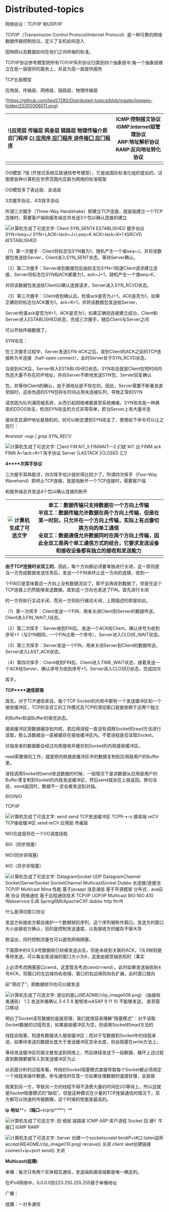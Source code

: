 # Distributed-topics
网络协议：TCP/IP 和UDP/IP

 

 

TCP/IP（Transmission Control Protocol/Internet Protocol）是一种可靠的网络数据传输控制协议。定义了主机如何连入

因特网以及数据如何在他们之间传输的标准。

 

TCP/IP协议参考模型把所有TCP/IP系列协议归类到四个抽象层中;每一个抽象层建立在低一层提供的服务上，并且为高一层提供服务 

 

TCP五层模型

 

应用层、传输层、网络层、链路层、物理传输层

 

![https://github.com/lwx57280/Distributed-topics/blob/master/images-folder/20200306011.png)

 

 

| ![应用层 传输层 网身层 链路层 物理传输介质 应冂程序 [CI 应用序 应冂程序 讲件接囗 应冂程序](https://github.com/lwx57280/Distributed-topics/blob/master/images-folder/20200306012.png) | ICMP:控制报文协议</br>  IGMP:internet组管理协议</br>  ARP:地址解析协议</br>  RARP:反向地址转化协议 |
| :----------------------------------------------------------- | ------------------------------------------------------------ |
|                                                              |                                                              |

 

OSI模型 7层 (开放式系统互联通信参考模型），它是由国际标准化组织提出的，试图使各种计算机在世界范围内互联为网络的标准框架

 

OSI模型多了表达层、会话层

 

3次握手协议、4次挥手协议

 

所谓三次握手（Three-Way Handshake）即建立TCP连接，就是指建立一个TCP连接时，需要客户端和服务端总共发送3个包以确认连接的建立

 

 

![计算机生成了可选文字: Client SYN_SENT《 ESTABLISHED 握手协议 SYN=Iseq=J SYN=I,ACK=Iack=J+l,seq=K ACK=Iack=K+1 《SRCVD 《ESTABLISHED](https://github.com/lwx57280/Distributed-topics/blob/master/images-folder/20200306013.png)

 

 

（1）第一次握手：Client将标志位SYN置为1，随机产生一个值seq=J，并将该数据包发送给Server，Client进入SYN_SENT状态，等待Server确认。

（2）第二次握手：Server收到数据包后由标志位SYN=1知道Client请求建立连接，Server将标志位SYN和ACK都置为1，ack=J+1，随机产生一个值seq=K，

并将该数据包发送给Client以确认连接请求，Server进入SYN_RCVD状态。

（3）第三次握手：Client收到确认后，检查ack是否为J+1，ACK是否为1，如果正确则将标志位ACK置为1，ack=K+1，并将该数据包发送给Server，

Server检查ack是否为K+1，ACK是否为1，如果正确则连接建立成功，Client和Server进入ESTABLISHED状态，完成三次握手，随后Client与Server之间

可以开始传输数据了。

 

SYN攻击：

 在三次握手过程中，Server发送SYN-ACK之后，收到Client的ACK之前的TCP连接称为半连接（half-open connect），此时Server处于SYN_RCVD状态，

当收到ACK后，Server转入ESTABLISHED状态。SYN攻击就是Client在短时间内伪造大量不存在的IP地址，并向Server不断地发送SYN包，Server回复确认

包，并等待Client的确认，由于源地址是不存在的，因此，Server需要不断重发直至超时，这些伪造的SYN包将长时间占用未连接队列，导致正常的SYN

请求因为队列满而被丢弃，从而引起网络堵塞甚至系统瘫痪。SYN攻击是一种典型的DDOS攻击，检测SYN攻击的方式非常简单，即当Server上有大量半连

接状态且源IP地址是随机的，则可以断定遭到SYN攻击了，使用如下命令可以让之现行：

 

 *#netstat -nap | grep SYN_RECV*

 

 

![计算机生成了可选文字: 囗ient FIN'AIT_II FINWAIT—2 们妩'AIT 出 FINM ack FINN A=1ack=K+1 挥手协议 Server |LASTACK |CLOSED 汇0](https://github.com/lwx57280/Distributed-topics/blob/master/images-folder/20200306014.png)

 

 

**4****次挥手协议**

三次握手耳熟能详，四次挥手估计就听得比较少了，所谓四次挥手（Four-Way Wavehand）即终止TCP连接，就是指断开一个TCP连接时，需要客户端

和服务端总共发送4个包以确认连接的断开

 

| ![计算机生成了可选文字](https://github.com/lwx57280/Distributed-topics/blob/master/images-folder/20200306015.png)|**单工**：数据传输只支持数据在一个方向上传输</br>**半双工**：数据传输允许数据在两个方向上传输，但是在某一时刻，只允许在一个方向上传输，实际上有点像切换方向的单工通信</br> **全双工**：数据通信允许数据同时在两个方向上传输，因此全双工是两个单工通信方式的结合，它要求发送设备和接收设备都有独立的接收和发送能力
| ---------------------------------------------------------------------| --------------------------------------------------------------------- |
|                                                                      |                                                                       |

 

 

**由于****TCP****连接时全双工的**，因此，每个方向都必须要单独进行关闭，这一原则是当一方完成数据发送任务后，发送一个FIN来终止这一方向的连接，收到一

个FIN只是意味着这一方向上没有数据流动了，即不会再收到数据了，但是在这个TCP连接上仍然能够发送数据，直到这一方向也发送了FIN。首先进行关闭

的一方将执行主动关闭，而另一方则执行被动关闭，上图描述的即是如此。

（1）第一次挥手：Client发送一个FIN，用来关闭Client到Server的数据传送，Client进入FIN_WAIT_1状态。

（2）第二次挥手：Server收到FIN后，发送一个ACK给Client，确认序号为收到序号+1（与SYN相同，一个FIN占用一个序号），Server进入CLOSE_WAIT状态。

（3）第三次挥手：Server发送一个FIN，用来关闭Server到Client的数据传送，Server进入LAST_ACK状态。

（4）第四次挥手：Client收到FIN后，Client进入TIME_WAIT状态，接着发送一个ACK给Server，确认序号为收到序号+1，Server进入CLOSED状态，完成四次

挥手。

 

 

**TCP****通信原理**

首先，对于TCP通信来说，每个TCP Socket的内核中都有一个发送缓冲区和一个接收缓冲区，TCP的全双工的工作模式及TCP的滑动窗口就是依赖于这两个独立

的Buffer和该Buffer的填充状态。 

接收缓冲区把数据缓存到内核，若应用进程一直没有调用Socket的read方法进行读取，那么该数据会一直被缓存在接收缓冲区内。不管进程是否读取Socket，

对端发来的数据都会经过内核接收并缓存到Socket的内核接收缓冲区。

read索要做的工作，就是把内核接收缓冲区中的数据复制到应用层用户的Buffer里。

 

进程调用Socket的send发送数据的时候，一般情况下是讲数据从应用层用户的Buffer里复制到Socket的内核发送缓冲区，然后send就会在上层返回。换句话说，send返回时，数据不一定会被发送到对端。

 

BIO/NIO

 

 

TCP/IP

 

 

![计算机生成了可选文字: send send TCP发送缓冲区 TCPfi-•-o 接收端 reCV TCP接收缓冲区 send reCV 应用层 传蝓层](https://github.com/lwx57280/Distributed-topics/blob/master/images-folder/20200306016.png)

 

 

NIO在底层存在一个I/O调度线程

 

BIO（同步阻塞）

NIO(同步非阻塞)

AIO（异步非阻塞）

 

 

 

 

![计算机生成了可选文字: DatagramSocket UDP DatagramChannel Socket/ServerSocket SocketChannel MulticastSocket Dubbo 长连接/连接池 TCP/IP Multicast Mina 性能 基于javaapi 消息涌信 基于开源框架 分布式．ava应用 协议 网络通信 基于远程通信技术 TCP/IP UDP/IP Multicast BIO NIO A10 Webservice EJB SpringRMl/ApacheCXF dubbo http thrift](https://github.com/lwx57280/Distributed-topics/blob/master/images-folder/20200306017.png)

 

 

 

 

什么是滑动窗口协议

 

发送方和接收方都会维护一个数据帧的序列，这个序列被称作窗口。发送方的窗口大小由接收方确认，目的是控制发送速度，以免接收方的缓存不够大导

致溢出，同时控制流量也可以避免网络拥塞。

下面图中的4,5,6号数据帧已经被发送出去，但是未收到关联的ACK，7,8,9帧则是等待发送。可以看出发送端的窗口大小为6，这是由接受端告知的（事实

上必须考虑拥塞窗口cwnd，这里暂且考虑cwnd>rwnd）。此时如果发送端收到4号ACK，则窗口的左边缘向右收缩，窗口的右边缘则向右扩展，此时窗口就向

前“滑动了”，即数据帧10也可以被发送

 

 

![计算机生成了可选文字: 提议的窗凵(README/clip_image008.png) （由接收者通告） 1 2 发送并被确认 3 4 5 8 能郇发i±ASAP 9 11 10 不能够发送， 直至窗口移动](https://github.com/lwx57280/Distributed-topics/blob/master/images-folder/clip_image008.png)

 

明白了Socket读写数据的底层原理，我们就很容易理解“阻塞模式”：对于读取Socket数据的过程而言，如果接收缓冲区为空，则调用Socket的read方法的

线程会阻塞，知道有数据进入接收缓冲区；而对于写数据到Socket中的线程来说，如果待发送的数据长度大于发送缓冲区空余长度，则会阻塞在write方法上，

等待发送缓冲区的报文被发送到网络上，然后继续发送下一段数据，循环上述过程直到数据都被写入到发送缓冲区为止

 

从前面分析的过程来看，传统的Socket阻塞模式直接导致每个Socket都必须绑定一个线程来操作数据，参与通信的任意一方如果处理数据的速度较慢，会直接

拖累到另一方，导致另一方的线程不得不浪费大量的时间在I/O等待上，所以这就是Socket阻塞模式的“缺陷”。但是这种模式在少量的TCP连接通信的情况下，双方都可以快速的传输数据，这个时候的性能是最高的。

 

 

 

**ip** **地址****+****（端口****+tcp/ip****）**

 

![计算机生成了可选文字: 回 络层 链路层 ICMP ARP 厍户进程 Socket 回 硬亻牛接囗 IGMP RARP](https://github.com/lwx57280/Distributed-topics/blob/master/images-folder/clip_image009.png)

 

 

 

![计算机生成了可选文字: Server 创建一个socketscoekt bindiP+t#口 listen监昕 accept(README/clip_image010.png) receive() 关闭 client sket创建链接 connect+ip+port send() 关闭](https://github.com/lwx57280/Distributed-topics/blob/master/images-folder/clip_image010.png)

 

**Multicast(****组播****)**

 

单播：每次只有两个实体相互通信，发送端和接收端都是唯一确定的。

在IPv4网络中，0.0.0.0到223.255.255.255属于单播地址

 

广播：

 

组播：一对多通信
